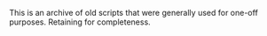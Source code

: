 This is an archive of old scripts that were generally used for one-off purposes. Retaining for completeness.
